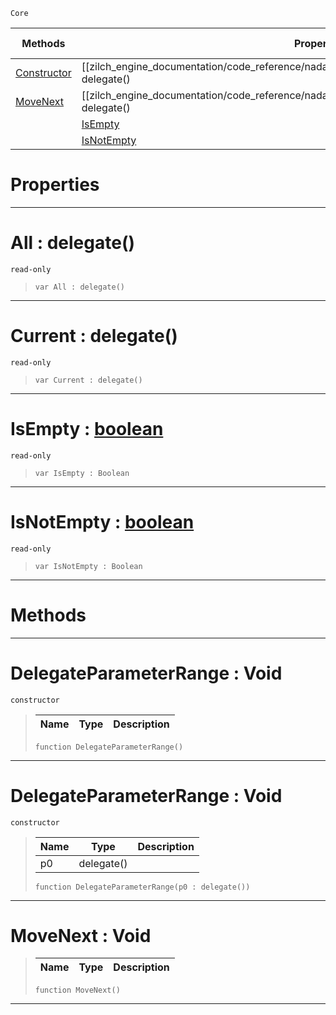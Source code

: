  `Core`

|Methods|Properties|Base Classes|Derived Classes|
|---|---|---|---|
|[ Constructor](delegateparameterrange.md#delegateparameterrange-v)|[[zilch_engine_documentation/code_reference/nada_base_types/delegateparameterrange/#all-delegate() | All]]| | |
|[ MoveNext](delegateparameterrange.md#movenext-void)|[[zilch_engine_documentation/code_reference/nada_base_types/delegateparameterrange/#current-delegate() | Current]]| | |
| |[ IsEmpty](delegateparameterrange.md#isempty-zilch-engine-docu)| | |
| |[ IsNotEmpty](delegateparameterrange.md#isnotempty-zilch-engine-d)| | |


 #  Properties


---  
 #  All : delegate()

 `read-only`

> 
> ```TS:Nada
> var All : delegate()


---  
 #  Current : delegate()

 `read-only`

> 
> ```TS:Nada
> var Current : delegate()


---  
 #  IsEmpty : [boolean](boolean.md)

 `read-only`

> 
> ```TS:Nada
> var IsEmpty : Boolean


---  
 #  IsNotEmpty : [boolean](boolean.md)

 `read-only`

> 
> ```TS:Nada
> var IsNotEmpty : Boolean


---  
 #  Methods


---  
 #  DelegateParameterRange : Void

 `constructor`

> 
> |Name|Type|Description|
> |---|---|---|
> ```TS:Nada
> function DelegateParameterRange()
> ``` 


---  
 #  DelegateParameterRange : Void

 `constructor`

> 
> |Name|Type|Description|
> |---|---|---|
> |p0|delegate()| |
> ```TS:Nada
> function DelegateParameterRange(p0 : delegate())
> ``` 


---  
 #  MoveNext : Void

> 
> |Name|Type|Description|
> |---|---|---|
> ```TS:Nada
> function MoveNext()
> ``` 


---  
 

 